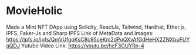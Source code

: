 # MovieHolic
Made a Mint NFT DApp using Solidity, ReactJs, Tailwind, Hardhat, Ether.js, IPFS, Faker-Js and Sharp
IPFS Link of MetaData and Images: https://ipfs.io/ipfs/QmVUfgoKsC8c95ceKm2dPoQXvAfGdHeHX2ZNXbuFUYqQDJ
Yutube Video Link: https://youtu.be/heF3GUYRn-4

